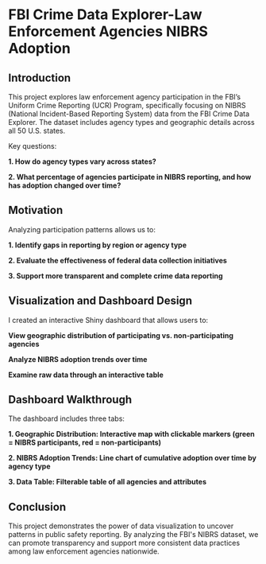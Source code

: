# FBI Crime Data Explorer-Law Enforcement Agencies NIBRS Adoption

## Introduction
This project explores law enforcement agency participation in the FBI’s Uniform Crime Reporting (UCR) Program, specifically focusing on NIBRS (National Incident-Based Reporting System) data from the FBI Crime Data Explorer. The dataset includes agency types and geographic details across all 50 U.S. states.

Key questions:

  **1. How do agency types vary across states?**

  **2. What percentage of agencies participate in NIBRS reporting, and how has adoption changed over time?**

## Motivation
Analyzing participation patterns allows us to:

  **1. Identify gaps in reporting by region or agency type**

  **2. Evaluate the effectiveness of federal data collection initiatives**

  **3. Support more transparent and complete crime data reporting**

## Visualization and Dashboard Design
I created an interactive Shiny dashboard that allows users to:

  **View geographic distribution of participating vs. non-participating agencies**

  **Analyze NIBRS adoption trends over time**

  **Examine raw data through an interactive table**

## Dashboard Walkthrough
The dashboard includes three tabs:

  **1. Geographic Distribution: Interactive map with clickable markers (green = NIBRS participants, red = non-participants)**

  **2. NIBRS Adoption Trends: Line chart of cumulative adoption over time by agency type**

  **3. Data Table: Filterable table of all agencies and attributes**

## Conclusion
This project demonstrates the power of data visualization to uncover patterns in public safety reporting. By analyzing the FBI's NIBRS dataset, we can promote transparency and support more consistent data practices among law enforcement agencies nationwide.
